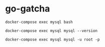 # go-gatcha
```docker-compose exec mysql bash```

```docker-compose exec mysql mysql --version```

```docker-compose exec mysql mysql -u root -p```
